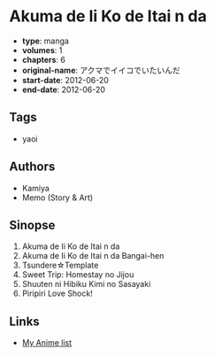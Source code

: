 # Akuma de Ii Ko de Itai n da

-   **type**: manga
-   **volumes**: 1
-   **chapters**: 6
-   **original-name**: アクマでイイコでいたいんだ
-   **start-date**: 2012-06-20
-   **end-date**: 2012-06-20

## Tags

-   yaoi

## Authors

-   Kamiya
-   Memo (Story & Art)

## Sinopse

1. Akuma de Ii Ko de Itai n da
2. Akuma de Ii Ko de Itai n da Bangai-hen
3. Tsundere☆Template
4. Sweet Trip: Homestay no Jijou
5. Shuuten ni Hibiku Kimi no Sasayaki
6. Piripiri Love Shock!

## Links

-   [My Anime list](https://myanimelist.net/manga/125058/Akuma_de_Ii_Ko_de_Itai_n_da)
